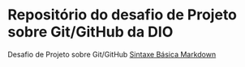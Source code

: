 # Repositório do desafio de Projeto sobre Git/GitHub da DIO
Desafio de Projeto sobre Git/GitHub
[Sintaxe Básica Markdown](https://www.markdownguide.org/basic-syntax/)
